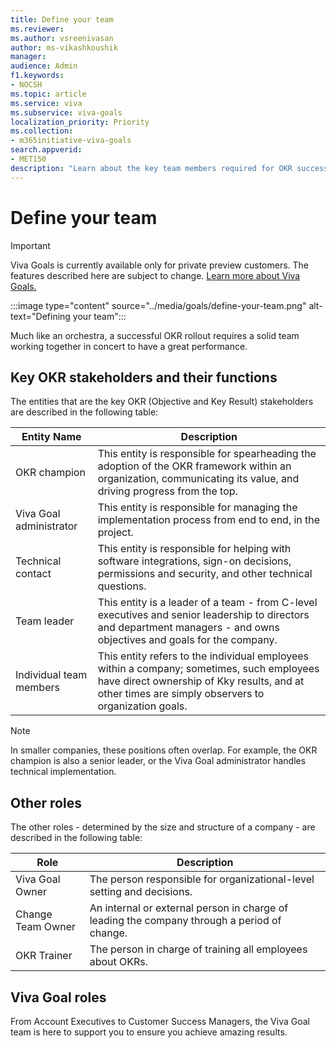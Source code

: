 ```yaml
---
title: Define your team
ms.reviewer: 
ms.author: vsreenivasan
author: ms-vikashkoushik
manager: 
audience: Admin
f1.keywords:
- NOCSH
ms.topic: article
ms.service: viva
ms.subservice: viva-goals
localization_priority: Priority
ms.collection:  
- m365initiative-viva-goals  
search.appverid:
- MET150
description: "Learn about the key team members required for OKR success"
---
```


# Define your team

> [!IMPORTANT]
> Viva Goals is currently available only for private preview customers. The features described here are subject to change. [Learn more about Viva Goals.](https://go.microsoft.com/fwlink/?linkid=2189933)

:::image type="content" source="../media/goals/define-your-team.png" alt-text="Defining your team":::

Much like an orchestra, a successful OKR rollout requires a solid team working together in concert to have a great performance.

## Key OKR stakeholders and their functions

The entities that are the key OKR (Objective and Key Result) stakeholders are described in the following table:


|Entity Name  |Description  |
|---------|---------|
|OKR champion     |    This entity is responsible for spearheading the adoption of the OKR framework within an organization, communicating its value, and driving progress from the top.     |
|Viva Goal administrator     |     This entity is responsible for managing the implementation process from end to end, in the project.    |
|Technical contact   |     This entity is responsible for helping with software integrations, sign-on decisions, permissions and security, and other technical questions.    |
|Team leader    |     This entity is a leader of a team - from C-level executives and senior leadership to directors and department managers - and owns objectives and goals for the company.    |
|Individual team members    |    This entity refers to the individual employees within a company; sometimes, such employees have direct ownership of Kky results, and at other times are simply observers to organization goals.     |

> [!NOTE]
> In smaller companies, these positions often overlap. For example, the OKR champion is also a senior leader, or the Viva Goal administrator handles technical implementation.

## Other roles

The other roles - determined by the size and structure of a company - are described in the following table:


|Role  |Description  |
|---------|---------|
|Viva Goal Owner     |    The person responsible for organizational-level setting and decisions.     |
|Change Team Owner     |    An internal or external person in charge of leading the company through a period of change.     |
|OKR Trainer     |     The person in charge of training all employees about OKRs.    |

## Viva Goal roles

From Account Executives to Customer Success Managers, the Viva Goal team is here to support you to ensure you achieve amazing results.
